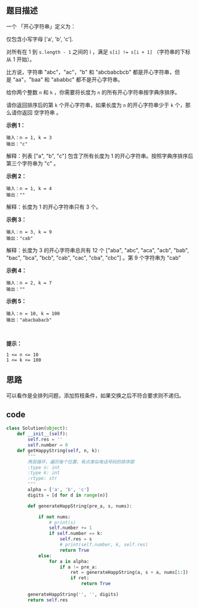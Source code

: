 ## 题目描述
一个 「开心字符串」定义为：

仅包含小写字母 ['a', 'b', 'c'].

对所有在 1 到 `s.length - 1` 之间的 i ，满足 `s[i] != s[i + 1]` （字符串的下标从 1 开始）。

比方说，字符串 "abc"，"ac"，"b" 和 "abcbabcbcb" 都是开心字符串，但是 "aa"，"baa" 和 "ababbc" 都不是开心字符串。

给你两个整数 `n` 和 `k` ，你需要将长度为 `n` 的所有开心字符串按字典序排序。

请你返回排序后的第 `k` 个开心字符串，如果长度为 `n` 的开心字符串少于 `k` 个，那么请你返回 空字符串 。


**示例 1：**

    输入：n = 1, k = 3
    输出："c"

解释：列表 ["a", "b", "c"] 包含了所有长度为 1 的开心字符串。按照字典序排序后第三个字符串为 "c" 。

**示例 2：**

    输入：n = 1, k = 4
    输出：""
    
解释：长度为 1 的开心字符串只有 3 个。

**示例 3：**

    输入：n = 3, k = 9
    输出："cab"

解释：长度为 3 的开心字符串总共有 12 个 ["aba", "abc", "aca", "acb", "bab", "bac", "bca", "bcb", "cab", "cac", "cba", "cbc"] 。第 9 个字符串为 "cab"

**示例 4：**

    输入：n = 2, k = 7
    输出：""

**示例 5：**

    输入：n = 10, k = 100
    输出："abacbabacb"
 

**提示：**

    1 <= n <= 10
    1 <= k <= 100


## 思路

可以看作是全排列问题，添加剪枝条件，如果交换之后不符合要求则不递归。

## code
```python
class Solution(object):
    def __init__(self):
        self.res = ''
        self.number = 0
    def getHappyString(self, n, k):
        """
        两层循环，遍历每个位置，有点类似电话号码的排序题
        :type n: int
        :type k: int
        :rtype: str
        """
        alpha = ['a', 'b', 'c']
        digits = [d for d in range(n)]

        def generateHappString(pre_a, s, nums):

            if not nums:
                # print(s)
                self.number += 1
                if self.number == k:
                    self.res = s
                    # print(self.number, k, self.res)
                    return True
            else:
                for a in alpha:
                    if a != pre_a:
                        ret = generateHappString(a, s + a, nums[1:])
                        if ret:
                            return True

        generateHappString('', '', digits)
        return self.res
```